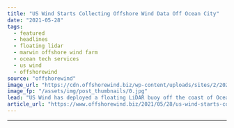 ```yaml
---
title: "US Wind Starts Collecting Offshore Wind Data Off Ocean City"
date: "2021-05-28"
tags: 
  - featured
  - headlines
  - floating lidar
  - marwin offshore wind farm
  - ocean tech services
  - us wind
  - offshorewind
source: "offshorewind"
image_url: "https://cdn.offshorewind.biz/wp-content/uploads/sites/2/2021/05/28092503/US-Wind_-floating-LiDAR-at-MarWin-project-site.jpg"
image_fp: "/assets/img/post_thumbnails/0.jpg"
lead: "US Wind has deployed a floating LiDAR buoy off the coast of Ocean City,"
article_url: "https://www.offshorewind.biz/2021/05/28/us-wind-starts-collecting-offshore-wind-data-off-ocean-city/"
---
```


---
